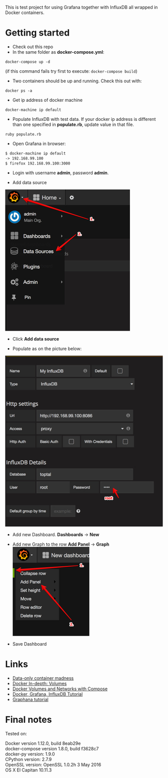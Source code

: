 This is test project for using Grafana together with InfluxDB all wrapped in
Docker containers.

# Getting started

* Check out this repo
* In the same folder as **docker-compose.yml**:
```
docker-compose up -d  
```
(if this command fails try first to execute: ``docker-compose build``)
* Two containers should be up and running. Check this out with:
```
docker ps -a
```

* Get ip address of docker machine
```
docker-machine ip default
```
* Populate InfluxDB with test data.
If your docker ip address is different than one specified in **populate.rb**, update value in that file.
```
ruby populate.rb
```
* Open Grafana in browser:
```
$ docker-machine ip default
-> 192.168.99.100
$ firefox 192.168.99.100:3000
```

* Login with username **admin**, password **admin**.

* Add data source

![Add data source](images/grafana1.jpg)

* Click **Add data source**

* Populate as on the picture below:

![Add InfluxDB](images/grafana2.jpg)

* Add new Dashboard.
**Dashboards** -> **New**

* Add new Graph to the row
**Add Panel** -> **Graph**
![Add new Graph](images/grafana3.jpg)

* Save Dashboard

# Links
* [Data-only container madness](http://container42.com/2014/11/18/data-only-container-madness/?__hstc=137489263.4c721174945a7133d69068a5ec347cb0.1476004333582.1476004333582.1476004333582.1&__hssc=137489263.1.1476004333582&__hsfp=2534859043)
* [Docker In-depth: Volumes](http://container42.com/2014/11/03/docker-indepth-volumes/?__hstc=137489263.4c721174945a7133d69068a5ec347cb0.1476004333582.1476004333582.1476004333582.1&__hssc=137489263.1.1476004333582&__hsfp=2534859043)
* [Docker Volumes and Networks with Compose](https://www.linux.com/learn/docker-volumes-and-networks-compose)
* [Docker, Grafana, InfluxDB Tutorial](http://davidanguita.name/articles/simple-data-visualization-stack-with-docker-influxdb-and-grafana/)
* [Graphana tutorial](https://www.youtube.com/watch?v=sKNZMtoSHN4&index=7&list=PLDGkOdUX1Ujo3wHw9-z5Vo12YLqXRjzg2)

# Final notes

Tested on:

Docker version 1.12.0, build 8eab29e  
docker-compose version 1.8.0, build f3628c7  
docker-py version: 1.9.0  
CPython version: 2.7.9  
OpenSSL version: OpenSSL 1.0.2h  3 May 2016  
OS X El Capitan 10.11.3
